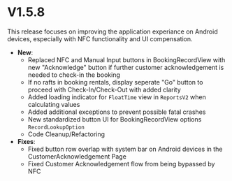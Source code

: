 # V1.5.8
This release focuses on improving the application experiance on Android devices, especially with NFC functionality and UI compensation.

- **New**:
  - Replaced NFC and Manual Input buttons in BookingRecordView with new "Acknowledge" button if further customer acknowledgement is needed to check-in the booking
  - If no rafts in booking rentals, display seperate "Go" button to proceed with Check-In/Check-Out with added clarity
  - Added loading indicator for `FloatTime` view in `ReportsV2` when calculating values
  - Added additional exceptions to prevent possible fatal crashes
  - New standardized button UI for BookingRecordView options `RecordLookupOption`
  - Code Cleanup/Refactoring
- **Fixes**:
  - Fixed button row overlap with system bar on Android devices in the CustomerAcknowledgement Page
  - Fixed Customer Acknowledgement flow from being bypassed by NFC
